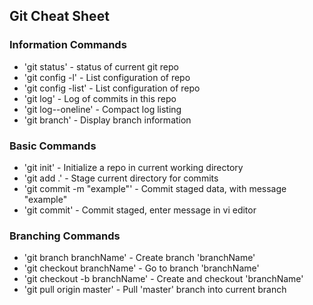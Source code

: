 ## Git Cheat Sheet

### Information Commands

* 'git status' - status of current git repo
* 'git config -l' - List configuration of repo
* 'git config -list' - List configuration of repo
* 'git log' - Log of commits in this repo
* 'git log--oneline' - Compact log listing
* 'git branch' - Display branch information

### Basic Commands
* 'git init' - Initialize a repo in current working directory
* 'git add .' - Stage current directory for commits
* 'git commit -m "example"' - Commit staged data, with message "example"
* 'git commit' - Commit staged, enter message in vi editor

### Branching Commands
* 'git branch branchName' - Create branch 'branchName'
* 'git checkout branchName' - Go to branch 'branchName'
* 'git checkout -b branchName' - Create and checkout 'branchName'
* 'git pull origin master' - Pull 'master' branch into current branch
